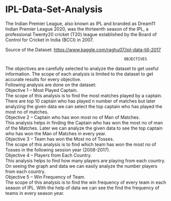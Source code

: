 # IPL-Data-Set-Analysis
The  Indian Premier League, also known as IPL  and branded as Dream11 Indian Premier League 2020, was the thirteenth season of the IPL, a professional Twenty20 cricket (T20) 
league established by the Board of Control for Cricket in India (BCCI) in 2007.

Source of the Dataset:
https://www.kaggle.com/raghu07/ipl-data-till-2017
                                                                        
                                                        OBJECTIVES
The objectives are carefully selected to analyze the dataset to get useful information. The scope of each analysis is limited to the dataset to get accurate results for every
objective. <br />
Following analysis are done on the dataset:<br />
                                                               Objective 1 – Most Played Captain. <br />
The scope of this analysis is to find the most matches played by a captain. There are top 10 captain who has played n number of matches but later analyzing the given data we 
can select the top captain who has played the most no of matches. <br />
                                                               Objective 2 – Captain who has won most no of Man of Matches.  <br />
This analysis helps in finding the Captain who has won the most no of man of the Matches. Later we can analyze the given data to see the top captain who has won the Man of 
Matches in every year. <br />
                                                               Objective 3 –  Team has won the  Most no of Tosses.<br />
The scope of this analysis is to find which team has won the most no of Tosses in the following session year (2008-2017). <br />
                                                               Objective 4 – Players from Each Country. <br />
This analysis helps to find how many players are playing from each country. On seeing the graph and data we can easily analyze the number players from each country. <br />
                                                               Objective 5 –  Win Frequency of Team. <br />
The scope of this analysis is to find  the win frequency of every team in each season of IPL. With the help of data we can see the find the frequency of teams in every season year. 
